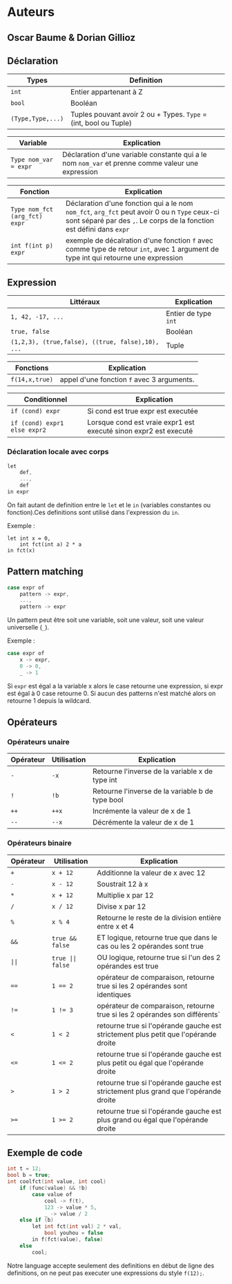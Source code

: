 # **Auteurs** 
## **Oscar Baume & Dorian Gillioz**
## Déclaration
|Types|Definition|
|-|-|
|`int`|Entier appartenant à Z|
|`bool`|Booléan|
|`(Type,Type,...)`|Tuples pouvant avoir 2 ou + Types. `Type` = (int, bool ou Tuple)|

|Variable|Explication|
|-|-|
|`Type nom_var = expr`|Déclaration d'une variable constante qui a le nom `nom_var` et prenne comme valeur une expression|

|Fonction|Explication|
|-|-|
|`Type nom_fct (arg_fct) expr`|Déclaration d'une fonction qui a le nom `nom_fct`, `arg_fct` peut avoir 0 ou n `Type` ceux-ci sont séparé par des `,`. Le corps de la fonction est défini dans `expr`|
|`int f(int p) expr`|exemple de décalration d'une fonction `f` avec comme type de retour `int`, avec 1 argument de type int qui retourne une expression|

## Expression
|Littéraux|Explication|
|-|-|
|`1, 42, -17, ...`|Entier de type `int`|
|`true, false`|Booléan|
|`(1,2,3), (true,false), ((true, false),10), ...`|Tuple|

|Fonctions|Explication|
|-|-|
|`f(14,x,true)`|appel d'une fonction `f` avec 3 arguments.|

|Conditionnel|Explication|
|-|-|
|`if (cond) expr`|Si cond est true expr est executée|
|`if (cond) expr1 else expr2`|Lorsque cond est vraie expr1 est executé sinon expr2 est executé|

### Déclaration locale avec corps
```C
let
    def,
    ...,
    def
in expr
```
On fait autant de definition entre le `let` et le `in` (variables constantes ou fonction).Ces definitions sont utilisé dans l'expression du `in`.

Exemple :
```
let int x = 0,
    int fct(int a) 2 * a
in fct(x)
``` 

## Pattern matching
```C++
case expr of
    pattern -> expr,
    ...,
    pattern -> expr
```
Un pattern peut être soit une variable, soit une valeur, soit une valeur universelle (`_`).

Exemple :
```C++
case expr of
    x -> expr,
    0 -> 0,
    _ -> 1
```

Si `expr` est égal a la variable x alors le case retourne une expression, si expr est égal à 0 case retourne 0. Si aucun des patterns n'est matché alors on retourne 1 depuis la wildcard.

## Opérateurs 
### Opérateurs unaire
|Opérateur|Utilisation|Explication|
|-|-|-|
|`-`|`-x`|Retourne l'inverse de la variable x de type int|
|`!`|`!b`|Retourne l'inverse de la variable b de type bool|
|`++`|`++x`|Incrémente la valeur de x de 1|
|`--`|`--x`|Décrémente la valeur de x de 1|

### Opérateurs binaire
|Opérateur|Utilisation|Explication|
|-|-|-|
|`+`|`x + 12`|Additionne la valeur de x avec 12|
|`-`|`x - 12`|Soustrait 12 à x|
|`*`|`x + 12`|Multiplie x par 12|
|`/`|`x / 12`|Divise x par 12|
|`%`|`x % 4`|Retourne le reste de la division entière entre x et 4|
|`&&`|`true && false`|ET logique, retourne true que dans le cas ou les 2 opérandes sont true|
|`\|\|`| `true \|\| false`| OU logique, retourne true si l'un des 2 opérandes est true|
|`==`| `1 == 2`| opérateur de comparaison, retourne true si les 2 opérandes sont identiques|
|`!=`| `1 != 3`| opérateur de comparaison, retourne true si les 2 opérandes son différents`|
|`<`|`1 < 2`| retourne true si l'opérande gauche est strictement plus petit que l'opérande droite|
|`<=`|`1 <= 2`| retourne true si l'opérande gauche est plus petit ou égal que l'opérande droite|
|`>`|`1 > 2`| retourne true si l'opérande gauche est strictement plus grand que l'opérande droite|
|`>=`|`1 >= 2`| retourne true si l'opérande gauche est plus grand ou égal que l'opérande droite|


## Exemple de code
```C
int t = 12;
bool b = true; 
int coolfct(int value, int cool) 
    if (func(value) && !b) 
        case value of 
            cool -> f(t), 
            123 -> value * 5, 
            _ -> value / 2 
    else if (b)
        let int fct(int val) 2 * val, 
            bool youhou = false 
        in f(fct(value), false)
    else 
        cool;
```

Notre language accepte seulement des definitions en début de ligne des definitions, on ne peut pas executer une expressions du style `f(12);`.